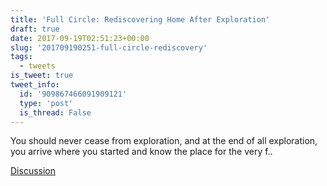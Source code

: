 ```yaml
---
title: 'Full Circle: Rediscovering Home After Exploration'
draft: true
date: 2017-09-19T02:51:23+00:00
slug: '201709190251-full-circle-rediscovery'
tags:
  - tweets
is_tweet: true
tweet_info:
  id: '909867466091909121'
  type: 'post'
  is_thread: False
---
```




You should never cease from exploration, and at the end of all exploration, you arrive where you started and know the place for the very f..

[Discussion](https://x.com/sytelus/status/909867466091909121)
